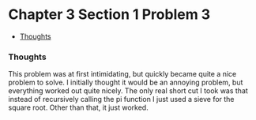 Chapter 3 Section 1 Problem 3
=============================

- [Thoughts][thoughts]

### Thoughts ###

This problem was at first intimidating, but quickly became quite a nice
problem to solve. I initially thought it would be an annoying problem,
but everything worked out quite nicely. The only real short cut I took was
that instead of recursively calling the pi function I just used a sieve for the
square root. Other than that, it just worked.

[thoughts]: #thoughts
